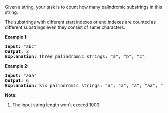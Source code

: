 Given a string, your task is to count how many palindromic substrings in this string.

The substrings with different start indexes or end indexes are counted as different substrings even they consist of same characters.

**Example 1:**
<pre>
<b>Input:</b> "abc"
<b>Output:</b> 3
<b>Explanation:</b> Three palindromic strings: "a", "b", "c".
</pre>

**Example 2:**
<pre>
<b>Input:</b> "aaa"
<b>Output:</b> 6
<b>Explanation:</b> Six palindromic strings: "a", "a", "a", "aa", "aa", "aaa".
</pre>

**Note:**
 1. The input string length won't exceed 1000.
